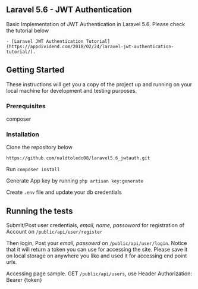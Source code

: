 
## Laravel 5.6 - JWT Authentication

Basic Implementation of JWT Authentication in Laravel 5.6. Please check the tutorial below

```
- [Laravel JWT Authentication Tutorial](https://appdividend.com/2018/02/24/laravel-jwt-authentication-tutorial/).
```

## Getting Started

These instructions will get you a copy of the project up and running on your local machine for development and testing purposes. 


### Prerequisites

composer


### Installation

Clone the repository below
```
https://github.com/naldtoledo08/laravel5.6_jwtauth.git
```

Run `composer install`

Generate App key by running `php artisan key:generate`

Create `.env` file and update your db credentials


## Running the tests

Submit/Post user credentials, *email, name, passoword* for registration of Account on `/public/api/user/register`

Then login, Post your *email, passowrd* on `/public/api/user/login`. Notice that it will return a token you can use for accessing the site. Please save it on local storage on anywhere you like and used it for accessing end point urls.

Accessing page sample. GET `/public/api/users`, use Header Authorization: Bearer {token}


